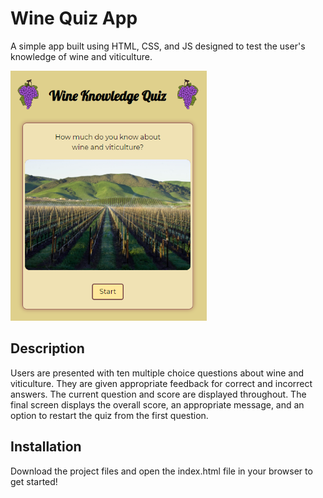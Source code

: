 # Wine Quiz App

A simple app built using HTML, CSS, and JS designed to test the user's knowledge of wine and viticulture.  

<p align="left">
  <img height="400px" alt="Wine Quiz Start Screen" src="images/README-Images/wine-quiz-app-start.png">
</p>

## Description

Users are presented with ten multiple choice questions about wine and viticulture. They are given appropriate feedback for correct and incorrect answers.  The current question and score are displayed throughout. The final screen displays the overall score, an appropriate message, and an option to restart the quiz from the first question.

## Installation

Download the project files and open the index.html file in your browser to get started!
